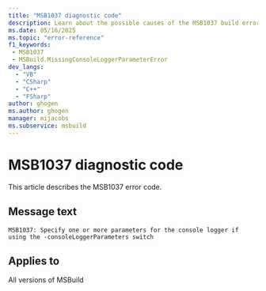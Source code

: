 ```yaml
---
title: "MSB1037 diagnostic code"
description: Learn about the possible causes of the MSB1037 build error, and get troubleshooting tips.
ms.date: 05/16/2025
ms.topic: "error-reference"
f1_keywords:
 - MSB1037
 - MSBuild.MissingConsoleLoggerParameterError
dev_langs:
  - "VB"
  - "CSharp"
  - "C++"
  - "FSharp"
author: ghogen
ms.author: ghogen
manager: mijacobs
ms.subservice: msbuild
---
```


# MSB1037 diagnostic code

<!-- :::ErrorDefinitionDescription::: -->
<!-- :::editable-content name="introDescription"::: -->
This article describes the MSB1037 error code.
<!-- :::editable-content-end::: -->

## Message text

<!-- :::editable-content name="messageText"::: -->
`MSB1037: Specify one or more parameters for the console logger if using the -consoleLoggerParameters switch`
<!-- :::editable-content-end::: -->
<!-- MSB1037: Specify one or more parameters for the console logger if using the -consoleLoggerParameters switch -->

<!-- :::editable-content name="postOutputDescription"::: -->
<!--
{StrBegin="MSBUILD : error MSB1037: "}
      UE: This happens if the user does something like "msbuild.exe -consoleLoggerParameters:". The user must pass in one or more parameters
      after the switch e.g. "msbuild.exe -consoleLoggerParameters:ErrorSummary".
      LOCALIZATION: The prefix "MSBUILD : error MSBxxxx:" should not be localized.
-->
<!-- :::editable-content-end::: -->
<!-- :::ErrorDefinitionDescription-end::: -->

## Applies to

All versions of MSBuild
